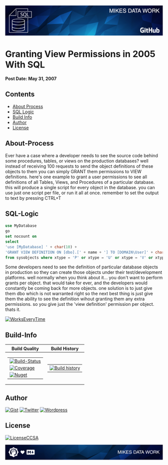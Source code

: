 ![MIKES DATA WORK GIT REPO](https://raw.githubusercontent.com/mikesdatawork/images/master/git_mikes_data_work_banner_01.png "Mikes Data Work")        

# Granting View Permissions in 2005 With SQL
**Post Date: May 31, 2007**        



## Contents    
- [About Process](##About-Process)  
- [SQL Logic](#SQL-Logic)  
- [Build Info](#Build-Info)  
- [Author](#Author)  
- [License](#License)       

## About-Process

<p>Ever have a case where a developer needs to see the source code
behind some procedures, tables, or views on the production databases?
well instead of receiving 100 requests to send the object definitions of
these objects to them you can simply GRANT them permissions to
VIEW definitions.
here's one example to grant a user permissions to see all definitions
of all Tables, Views, and Procedures of a particular database.
this will produce a single script for every object in the database. you
can use just one script per file, or run it all at once.
remember to set the output to text by pressing CTRL+T</p>      


## SQL-Logic
```SQL
use MyDatabase
go
set nocount on
select
'use [MyDatabase] ' + char(10) + 
'GRANT VIEW DEFINITION ON [dbo].[' + name + '] TO [DOMAIN\User]' + char(10) + 'go' + char(10)
from sysobjects where xtype = 'P' or xtype = 'U' or xtype = 'V' or xtype = 'X' 
```

<p>Some developers need to see the definition of particular database objects in production so they
can create those objects under their test/development platforms. 
well normally when you think about it… you don't want to perform grants per object. that would take
for ever, and the developers would constantly be coming back for more objects. 
one solution is to just give them dbo which is not warranted right so the next best thing is just
give them the ability to see the definition wihout granting them any extra permissions. so you
give just the 'view definition' permission per object. 
thats it.</p>


[![WorksEveryTime](https://forthebadge.com/images/badges/60-percent-of-the-time-works-every-time.svg)](https://shitday.de/)

## Build-Info

| Build Quality | Build History |
|--|--|
|<table><tr><td>[![Build-Status](https://ci.appveyor.com/api/projects/status/pjxh5g91jpbh7t84?svg?style=flat-square)](#)</td></tr><tr><td>[![Coverage](https://coveralls.io/repos/github/tygerbytes/ResourceFitness/badge.svg?style=flat-square)](#)</td></tr><tr><td>[![Nuget](https://img.shields.io/nuget/v/TW.Resfit.Core.svg?style=flat-square)](#)</td></tr></table>|<table><tr><td>[![Build history](https://buildstats.info/appveyor/chart/tygerbytes/resourcefitness)](#)</td></tr></table>|

## Author

[![Gist](https://img.shields.io/badge/Gist-MikesDataWork-<COLOR>.svg)](https://gist.github.com/mikesdatawork)
[![Twitter](https://img.shields.io/badge/Twitter-MikesDataWork-<COLOR>.svg)](https://twitter.com/mikesdatawork)
[![Wordpress](https://img.shields.io/badge/Wordpress-MikesDataWork-<COLOR>.svg)](https://mikesdatawork.wordpress.com/)

    
## License
[![LicenseCCSA](https://img.shields.io/badge/License-CreativeCommonsSA-<COLOR>.svg)](https://creativecommons.org/share-your-work/licensing-types-examples/)

![Mikes Data Work](https://raw.githubusercontent.com/mikesdatawork/images/master/git_mikes_data_work_banner_02.png "Mikes Data Work")

